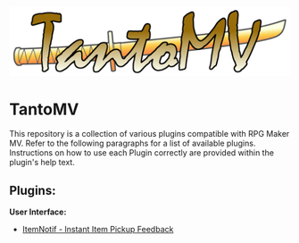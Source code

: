 ![TantoMV](./img/TantoMV.png)

# TantoMV

This repository is a collection of various plugins compatible with RPG Maker MV. Refer to the following paragraphs for a list of available plugins. Instructions on how to use each Plugin correctly are provided within the plugin's help text.

## Plugins:

**User Interface:**

* [ItemNotif - Instant Item Pickup Feedback](https://github.com/Hacktix/TantoMV/wiki/ItemNotif)
